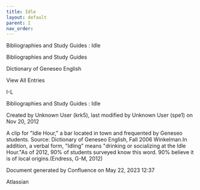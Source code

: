 ```yaml
---
title: Idle
layout: default
parent: I
nav_order:
---
```


Bibliographies and Study Guides : Idle

Bibliographies and Study Guides

Dictionary of Geneseo English

View All Entries

I-L

Bibliographies and Study Guides : Idle

Created by  Unknown User (krk5), last modified by  Unknown User (spe1) on Nov 20, 2012

A clip for &quot;Idle Hour,&quot; a bar located in town and frequented by Geneseo students. Source: Dictionary of Geneseo English, Fall 2006 Winkelman.In addition, a verbal form, &quot;Idling&quot; means &quot;drinking or socializing at the Idle Hour.&quot;As of 2012, 90% of students surveyed know this word. 90% believe it is of local origins.(Endress, G-M, 2012)

Document generated by Confluence on May 22, 2023 12:37

Atlassian
